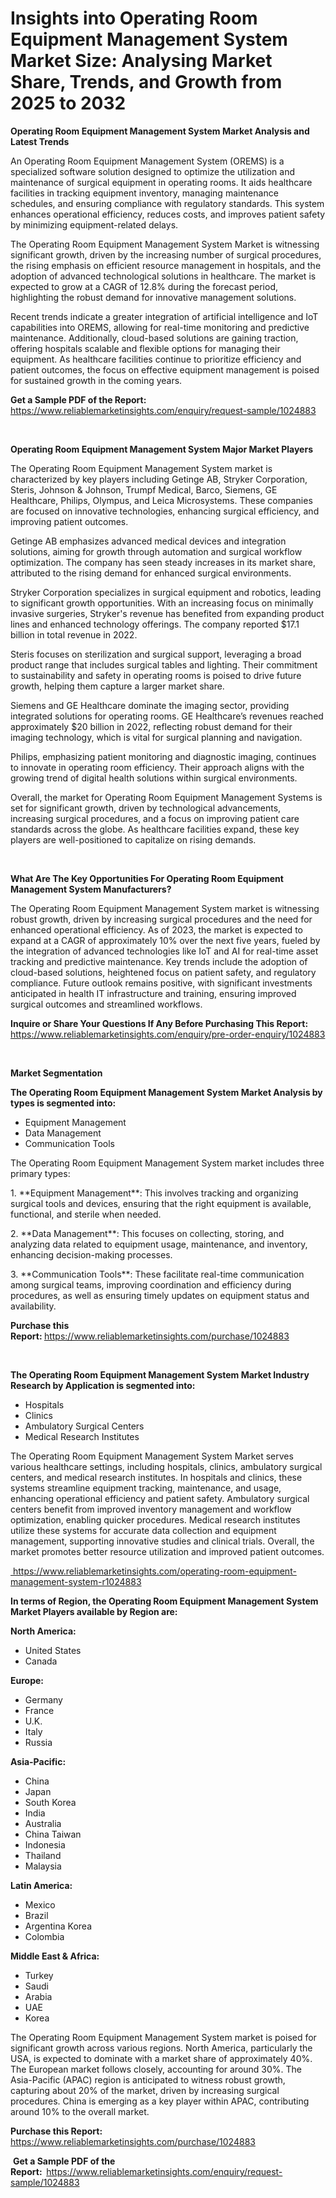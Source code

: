 <p><h1>Insights into Operating Room Equipment Management System Market Size: Analysing Market Share, Trends, and Growth from 2025 to 2032</h1></p><p><strong>Operating Room Equipment Management System Market Analysis and Latest Trends</strong></p>
<p><p>An Operating Room Equipment Management System (OREMS) is a specialized software solution designed to optimize the utilization and maintenance of surgical equipment in operating rooms. It aids healthcare facilities in tracking equipment inventory, managing maintenance schedules, and ensuring compliance with regulatory standards. This system enhances operational efficiency, reduces costs, and improves patient safety by minimizing equipment-related delays.</p><p>The Operating Room Equipment Management System Market is witnessing significant growth, driven by the increasing number of surgical procedures, the rising emphasis on efficient resource management in hospitals, and the adoption of advanced technological solutions in healthcare. The market is expected to grow at a CAGR of 12.8% during the forecast period, highlighting the robust demand for innovative management solutions. </p><p>Recent trends indicate a greater integration of artificial intelligence and IoT capabilities into OREMS, allowing for real-time monitoring and predictive maintenance. Additionally, cloud-based solutions are gaining traction, offering hospitals scalable and flexible options for managing their equipment. As healthcare facilities continue to prioritize efficiency and patient outcomes, the focus on effective equipment management is poised for sustained growth in the coming years.</p></p>
<p><strong>Get a Sample PDF of the Report:&nbsp;</strong> <a href="https://www.reliablemarketinsights.com/enquiry/request-sample/1024883?utm_campaign=3148&utm_medium=2&utm_source=Github&utm_content=ia&utm_term=18042025&utm_id=operating-room-equipment-management-system">https://www.reliablemarketinsights.com/enquiry/request-sample/1024883</a></p>
<p>&nbsp;</p>
<p><strong>Operating Room Equipment Management System Major Market Players</strong></p>
<p><p>The Operating Room Equipment Management System market is characterized by key players including Getinge AB, Stryker Corporation, Steris, Johnson & Johnson, Trumpf Medical, Barco, Siemens, GE Healthcare, Philips, Olympus, and Leica Microsystems. These companies are focused on innovative technologies, enhancing surgical efficiency, and improving patient outcomes.</p><p>Getinge AB emphasizes advanced medical devices and integration solutions, aiming for growth through automation and surgical workflow optimization. The company has seen steady increases in its market share, attributed to the rising demand for enhanced surgical environments.</p><p>Stryker Corporation specializes in surgical equipment and robotics, leading to significant growth opportunities. With an increasing focus on minimally invasive surgeries, Stryker's revenue has benefited from expanding product lines and enhanced technology offerings. The company reported $17.1 billion in total revenue in 2022.</p><p>Steris focuses on sterilization and surgical support, leveraging a broad product range that includes surgical tables and lighting. Their commitment to sustainability and safety in operating rooms is poised to drive future growth, helping them capture a larger market share.</p><p>Siemens and GE Healthcare dominate the imaging sector, providing integrated solutions for operating rooms. GE Healthcare’s revenues reached approximately $20 billion in 2022, reflecting robust demand for their imaging technology, which is vital for surgical planning and navigation.</p><p>Philips, emphasizing patient monitoring and diagnostic imaging, continues to innovate in operating room efficiency. Their approach aligns with the growing trend of digital health solutions within surgical environments.</p><p>Overall, the market for Operating Room Equipment Management Systems is set for significant growth, driven by technological advancements, increasing surgical procedures, and a focus on improving patient care standards across the globe. As healthcare facilities expand, these key players are well-positioned to capitalize on rising demands.</p></p>
<p>&nbsp;</p>
<p><strong>What Are The Key Opportunities For Operating Room Equipment Management System Manufacturers?</strong></p>
<p><p>The Operating Room Equipment Management System market is witnessing robust growth, driven by increasing surgical procedures and the need for enhanced operational efficiency. As of 2023, the market is expected to expand at a CAGR of approximately 10% over the next five years, fueled by the integration of advanced technologies like IoT and AI for real-time asset tracking and predictive maintenance. Key trends include the adoption of cloud-based solutions, heightened focus on patient safety, and regulatory compliance. Future outlook remains positive, with significant investments anticipated in health IT infrastructure and training, ensuring improved surgical outcomes and streamlined workflows.</p></p>
<p><strong>Inquire or Share Your Questions If Any Before Purchasing This Report:</strong> <a href="https://www.reliablemarketinsights.com/enquiry/pre-order-enquiry/1024883?utm_campaign=3148&utm_medium=2&utm_source=Github&utm_content=ia&utm_term=18042025&utm_id=operating-room-equipment-management-system">https://www.reliablemarketinsights.com/enquiry/pre-order-enquiry/1024883</a></p>
<p>&nbsp;</p>
<p><strong>Market Segmentation</strong></p>
<p><strong>The Operating Room Equipment Management System Market Analysis by types is segmented into:</strong></p>
<p><ul><li>Equipment Management</li><li>Data Management</li><li>Communication Tools</li></ul></p>
<p><p>The Operating Room Equipment Management System market includes three primary types: </p><p>1. **Equipment Management**: This involves tracking and organizing surgical tools and devices, ensuring that the right equipment is available, functional, and sterile when needed. </p><p>2. **Data Management**: This focuses on collecting, storing, and analyzing data related to equipment usage, maintenance, and inventory, enhancing decision-making processes. </p><p>3. **Communication Tools**: These facilitate real-time communication among surgical teams, improving coordination and efficiency during procedures, as well as ensuring timely updates on equipment status and availability.</p></p>
<p><strong>Purchase this Report:&nbsp;</strong><a href="https://www.reliablemarketinsights.com/purchase/1024883?utm_campaign=3148&utm_medium=2&utm_source=Github&utm_content=ia&utm_term=18042025&utm_id=operating-room-equipment-management-system">https://www.reliablemarketinsights.com/purchase/1024883</a></p>
<p>&nbsp;</p>
<p><strong>The Operating Room Equipment Management System Market Industry Research by Application is segmented into:</strong></p>
<p><ul><li>Hospitals</li><li>Clinics</li><li>Ambulatory Surgical Centers</li><li>Medical Research Institutes</li></ul></p>
<p><p>The Operating Room Equipment Management System Market serves various healthcare settings, including hospitals, clinics, ambulatory surgical centers, and medical research institutes. In hospitals and clinics, these systems streamline equipment tracking, maintenance, and usage, enhancing operational efficiency and patient safety. Ambulatory surgical centers benefit from improved inventory management and workflow optimization, enabling quicker procedures. Medical research institutes utilize these systems for accurate data collection and equipment management, supporting innovative studies and clinical trials. Overall, the market promotes better resource utilization and improved patient outcomes.</p></p>
<p><a href="https://www.reliablemarketinsights.com/operating-room-equipment-management-system-r1024883?utm_campaign=3148&utm_medium=2&utm_source=Github&utm_content=ia&utm_term=18042025&utm_id=operating-room-equipment-management-system">&nbsp;https://www.reliablemarketinsights.com/operating-room-equipment-management-system-r1024883</a></p>
<p><strong>In terms of Region, the Operating Room Equipment Management System Market Players available by Region are:</strong></p>
<p>
    <p> <strong> North America: </strong>
        <ul>
            <li>United States</li>
            <li>Canada</li>
        </ul>
        </p> 
    <p> <strong> Europe: </strong>
        <ul>
            <li>Germany</li>
            <li>France</li>
            <li>U.K.</li>
            <li>Italy</li>
            <li>Russia</li>
        </ul>
        </p> 
    <p> <strong> Asia-Pacific: </strong>
        <ul>
            <li>China</li>
            <li>Japan</li>
            <li>South Korea</li>
            <li>India</li>
            <li>Australia</li>
            <li>China Taiwan</li>
            <li>Indonesia</li>
            <li>Thailand</li>
            <li>Malaysia</li>
        </ul>
        </p> 
    <p> <strong> Latin America: </strong>
        <ul>
            <li>Mexico</li>
            <li>Brazil</li>
            <li>Argentina Korea</li>
            <li>Colombia</li>
        </ul>
        </p> 
    <p> <strong> Middle East & Africa: </strong>
        <ul>
            <li>Turkey</li>
            <li>Saudi</li>
            <li>Arabia</li>
            <li>UAE</li>
            <li>Korea</li>
        </ul>
    </p>
    </p>
<p><p>The Operating Room Equipment Management System market is poised for significant growth across various regions. North America, particularly the USA, is expected to dominate with a market share of approximately 40%. The European market follows closely, accounting for around 30%. The Asia-Pacific (APAC) region is anticipated to witness robust growth, capturing about 20% of the market, driven by increasing surgical procedures. China is emerging as a key player within APAC, contributing around 10% to the overall market.</p></p>
<p><strong>Purchase this Report: </strong><a href="https://www.reliablemarketinsights.com/purchase/1024883?utm_campaign=3148&utm_medium=2&utm_source=Github&utm_content=ia&utm_term=18042025&utm_id=operating-room-equipment-management-system">https://www.reliablemarketinsights.com/purchase/1024883</a></p>
<p>&nbsp;<strong>Get a Sample PDF of the Report:&nbsp;&nbsp;</strong><a href="https://www.reliablemarketinsights.com/enquiry/request-sample/1024883?utm_campaign=3148&utm_medium=2&utm_source=Github&utm_content=ia&utm_term=18042025&utm_id=operating-room-equipment-management-system">https://www.reliablemarketinsights.com/enquiry/request-sample/1024883</a></p>
<p><strong></strong></p>
<p><p></p><p></p><p></p></p>